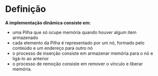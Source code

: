 Definição
===================================================

**A implementação dinâmica consiste em:**
* uma Pilha que só ocupe memória quando houver algum item armazenado
* cada elemento da Pilha é representado por um nó, formado pelo conteúdo e um endereço para outro nó
* o processo de inserção consiste em armazenar memória para o nó e ligá-lo ao anterior
* o processo de remoção consiste em remover o vínculo e liberar memória.